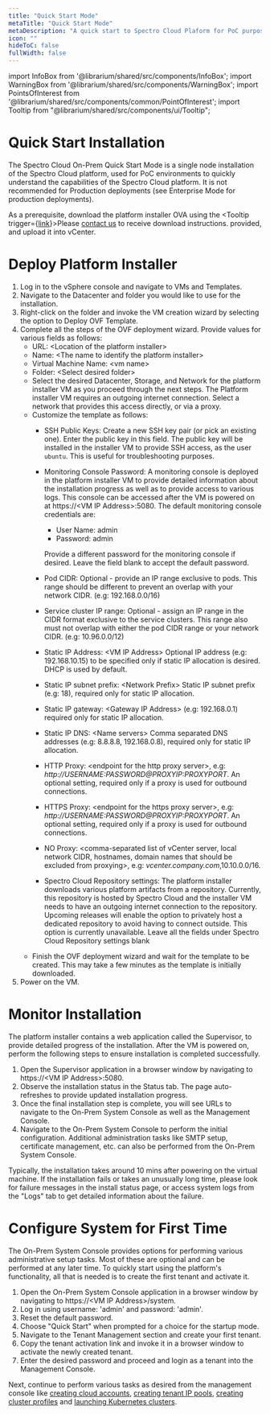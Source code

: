 ```yaml
---
title: "Quick Start Mode"
metaTitle: "Quick Start Mode"
metaDescription: "A quick start to Spectro Cloud Plaform for PoC purposes."
icon: ""
hideToC: false
fullWidth: false
---
```


import InfoBox from '@librarium/shared/src/components/InfoBox';
import WarningBox from '@librarium/shared/src/components/WarningBox';
import PointsOfInterest from '@librarium/shared/src/components/common/PointOfInterest';
import Tooltip from "@librarium/shared/src/components/ui/Tooltip";

# Quick Start Installation

The Spectro Cloud On-Prem Quick Start Mode is a single node installation of the Spectro Cloud platform, used for PoC environments to quickly understand the capabilities of the Spectro Cloud platform. It is not recommended for Production deployments (see Enterprise Mode for production deployments).

As a prerequisite, download the platform installer OVA using the <Tooltip trigger={<u>link</u>}>Please <a href="https://www.spectrocloud.com/contact/">contact us</a> to receive download instructions.</Tooltip> provided, and upload it into vCenter.

# Deploy Platform Installer

1. Log in to the vSphere console and navigate to VMs and Templates.
2. Navigate to the Datacenter and folder you would like to use for the installation.
3. Right-click on the folder and invoke the VM creation wizard by selecting the option to Deploy OVF Template.
4. Complete all the steps of the OVF deployment wizard. Provide values for various fields as follows:
    * URL: &lt;Location of the platform installer&gt;
    * Name: &lt;The name to identify the platform installer&gt;
    * Virtual Machine Name: &lt;vm name&gt;
    * Folder: &lt;Select desired folder&gt;
    * Select the desired Datacenter, Storage, and Network for the platform installer VM as you proceed through the next steps. The Platform installer VM requires an outgoing internet connection. Select a network that provides this access directly, or via a proxy.
    * Customize the template as follows:
        * SSH Public Keys: Create a new SSH key pair (or pick an existing one). Enter the public key in this field. The public key will be installed in the installer VM to provide SSH access, as the user `ubuntu`. This is useful for troubleshooting purposes.
        * Monitoring Console Password: A monitoring console is deployed in the platform installer VM to provide detailed information about the installation progress as well as to provide access to various logs. This console can be accessed after the VM is powered on at https://&lt;VM IP Address&gt;:5080. The default monitoring console credentials are:

            * User Name: admin
            * Password: admin

            Provide a different password for the monitoring console if desired. Leave the field blank to accept the default password.
        * Pod CIDR: Optional - provide an IP range exclusive to pods. This range should be different to prevent an overlap with your network CIDR. (e.g: 192.168.0.0/16)
        * Service cluster IP range: Optional - assign an IP range in the CIDR format exclusive to the service clusters. This range also must not overlap with either the pod CIDR range or your network CIDR. (e.g: 10.96.0.0/12)
        * Static IP Address: &lt;VM IP Address&gt; Optional IP address (e.g: 192.168.10.15) to be specified only if static IP allocation is desired. DHCP is used by default.
        * Static IP subnet prefix: &lt;Network Prefix&gt; Static IP subnet prefix (e.g: 18), required only for static IP allocation.
        * Static IP gateway: &lt;Gateway IP Address&gt; (e.g: 192.168.0.1) required only for static IP allocation.
        * Static IP DNS: &lt;Name servers&gt; Comma separated DNS addresses (e.g: 8.8.8.8, 192.168.0.8), required only for static IP allocation.
        * HTTP Proxy: &lt;endpoint for the http proxy server&gt;, e.g: _http://USERNAME:PASSWORD@PROXYIP:PROXYPORT_.  An optional setting, required only if a proxy is used for outbound connections.
        * HTTPS Proxy: &lt;endpoint for the https proxy server&gt;, e.g: _http://USERNAME:PASSWORD@PROXYIP:PROXYPORT_.   An optional setting, required only if a proxy is used for outbound connections.
        * NO Proxy: &lt;comma-separated list of vCenter server, local network CIDR, hostnames, domain names that should be excluded from proxying&gt;, e.g: _vcenter.company.com_,10.10.0.0/16.
        * Spectro Cloud Repository settings: The platform installer downloads various platform artifacts from a repository. Currently, this repository is hosted by Spectro Cloud and the installer VM needs to have an outgoing internet connection to the repository. Upcoming releases will enable the option to privately host a dedicated repository to avoid having to connect outside. This option is currently unavailable. Leave all the fields under Spectro Cloud Repository settings blank
    * Finish the OVF deployment wizard and wait for the template to be created. This may take a few minutes as the template is initially downloaded.
5. Power on the VM.

# Monitor Installation

The platform installer contains a web application called the Supervisor, to provide detailed progress of the installation. After the VM is powered on, perform the following steps to ensure installation is completed successfully.

1. Open the Supervisor application in a browser window by navigating to https://&lt;VM IP Address&gt;:5080.
2. Observe the installation status in the Status tab. The page auto-refreshes to provide updated installation progress.
3. Once the final installation step is complete, you will see URLs to navigate to the On-Prem System Console as well as the Management Console.
4. Navigate to the On-Prem System Console to perform the initial configuration. Additional administration tasks like SMTP setup, certificate management, etc. can also be performed from the On-Prem System Console.

<InfoBox>
Typically, the installation takes around 10 mins after powering on the virtual machine. If the installation fails or takes an unusually long time, please look for failure messages in the install status page, or access system logs from the "Logs" tab to get detailed information about the failure.
</InfoBox>

# Configure System for First Time

The On-Prem System Console provides options for performing various administrative setup tasks. Most of these are optional and can be performed at any later time. To quickly start using the platform's functionality, all that is needed is to create the first tenant and activate it.

1. Open the On-Prem System Console application in a browser window by navigating to https://&lt;VM IP Address&gt;/system.
2. Log in using username: 'admin' and password: 'admin'.
3. Reset the default password.
4. Choose "Quick Start" when prompted for a choice for the startup mode.
5. Navigate to the Tenant Management section and create your first tenant.
6. Copy the tenant activation link and invoke it in a browser window to activate the newly created tenant.
7. Enter the desired password and proceed and login as a tenant into the Management Console.

Next, continue to perform various tasks as desired from the management console like [creating cloud accounts](/clusters?clusterType=vmware_cluster#creatingavmwarecloudaccount), [creating tenant IP pools](/clusters?clusterType=vmware_cluster#ipaddressmanagement), [creating cluster profiles](/cluster-profiles/task-define-profile/) and [launching Kubernetes clusters](/clusters/#creatingclusters).
